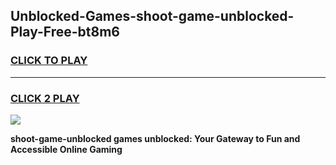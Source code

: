 
## Unblocked-Games-shoot-game-unblocked-Play-Free-bt8m6
<h3>
<a href="https://premium76.site?title=shoot-game-unblocked&ref=10A">CLICK TO PLAY</a></h3>
<hr>

<h3>
<a href="https://premium76.site?title=shoot-game-unblocked&ref=10A">CLICK 2 PLAY</a>
  
</h3>

<a href="https://premium76.site?title=shoot-game-unblocked&ref=10A"><img src="https://clearcache.store/games.png"></a>


**shoot-game-unblocked games unblocked: Your Gateway to Fun and Accessible Online Gaming**
